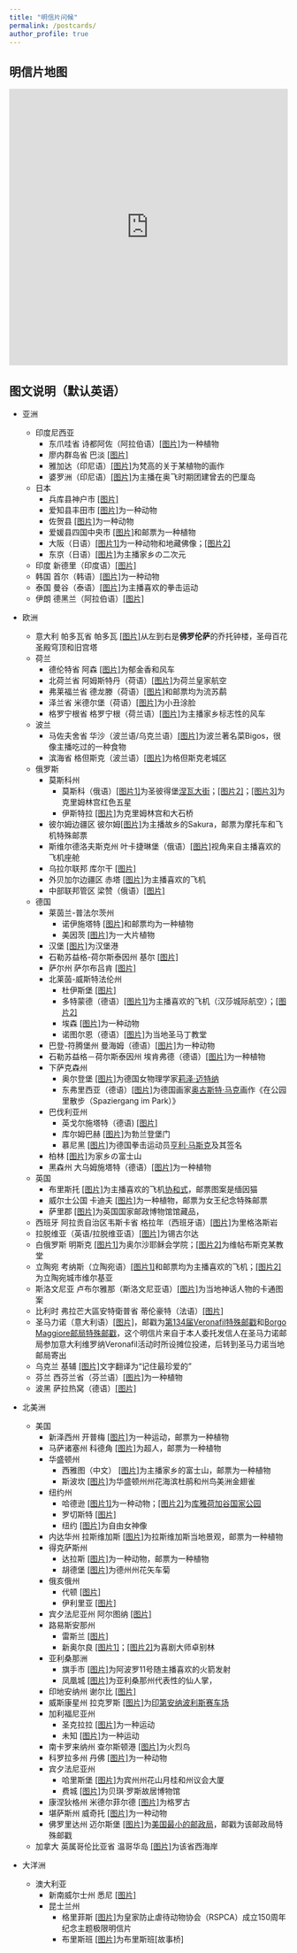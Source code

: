 ```yaml
---
title: "明信片问候"
permalink: /postcards/
author_profile: true
---
```


## 明信片地图

<iframe style="max-width: 100%" frameborder="no" border="0" marginwidth="0" marginheight="0" width="100%" height="500px" src="https://huolitangzhu.github.io/Postcards_Map/index.html"> </iframe>

## 图文说明（默认英语）

* 亚洲
  - 印度尼西亚
    - 东爪哇省 诗都阿佐（阿拉伯语）[[图片]](/images/postcards/Indonesia4.jpg)为一种植物
    - 廖内群岛省 巴淡 [[图片]](/images/postcards/Indonesia3.jpg)
    - 雅加达（印尼语）[[图片]](/images/postcards/Indonesia2.jpg)为梵高的关于某植物的画作
    - 婆罗洲（印尼语）[[图片]](/images/postcards/Indonesia.png)为主播在奥飞时期团建曾去的巴厘岛
  - 日本
    - 兵库县神户市 [[图片]](/images/postcards/Japan7.jpg)
    - 爱知县丰田市 [[图片]](/images/postcards/Japan6.jpg)为一种动物
    - 佐贺县 [[图片]](/images/postcards/Japan5.jpg)为一种动物
    - 爱媛县四国中央市 [[图片]](/images/postcards/Japan4.jpg)和邮票为一种植物
    - 大阪（日语）[[图片1]](/images/postcards/Japan3.jpg)为一种动物和地藏佛像；[[图片2]](/images/postcards/Japan.jpg)
    - 东京（日语）[[图片]](/images/postcards/Japan2.jpg)为主播家乡の二次元
  - 印度 新德里（印度语）[[图片]](/images/postcards/India.jpg)
  - 韩国 首尔（韩语）[[图片]](/images/postcards/Korea.jpg)为一种动物
  - 泰国 曼谷（泰语）[[图片]](/images/postcards/Thailand.png)为主播喜欢的拳击运动
  - 伊朗 德黑兰（阿拉伯语）[[图片]](/images/postcards/Iran.jpg) 

* 欧洲
  - 意大利 帕多瓦省 帕多瓦 [[图片]](/images/postcards/Italy.jpg)从左到右是**佛罗伦萨**的乔托钟楼，圣母百花圣殿穹顶和旧宫塔
  - 荷兰
    - 德伦特省 阿森 [[图片]](/images/postcards/Holland5.jpg)为郁金香和风车
    - 北荷兰省 阿姆斯特丹（荷语）[[图片]](/images/postcards/Holland4.jpg)为荷兰皇家航空
    - 弗莱福兰省 德龙滕（荷语）[[图片]](/images/postcards/Holland3.jpg)和邮票均为流苏鹬
    - 泽兰省 米德尔堡（荷语）[[图片]](/images/postcards/Holland2.jpg)为小丑涂脸
    - 格罗宁根省 格罗宁根（荷兰语）[[图片]](/images/postcards/Holland.png)为主播家乡标志性的风车
  - 波兰
    - 马佐夫舍省 华沙（波兰语/乌克兰语）[[图片]](/images/postcards/Poland2.jpg)为波兰著名菜Bigos，很像主播吃过的一种食物
    - 滨海省 格但斯克（波兰语）[[图片]](/images/postcards/Poland.jpg)为格但斯克老城区
  - 俄罗斯
    - 莫斯科州
      - 莫斯科（俄语）[[图片1]](/images/postcards/Russia9.jpg)为圣彼得堡[涅瓦大街](https://baike.baidu.com/item/%E6%B6%85%E7%93%A6%E5%A4%A7%E8%A1%97/1398384)；[[图片2]](/images/postcards/Russia6.jpg)；[[图片3]](/images/postcards/Russia5.jpeg)为克里姆林宫红色五星
      - 伊斯特拉 [[图片]](/images/postcards/Russia2.jpg)为克里姆林宫和大石桥
    - 彼尔姆边疆区 彼尔姆[[图片]](/images/postcards/Russia8.jpg)为主播故乡的Sakura，邮票为摩托车和飞机特殊邮票
    - 斯维尔德洛夫斯克州 叶卡捷琳堡（俄语）[[图片]](/images/postcards/Russia7.jpg)视角来自主播喜欢的飞机座舱
    - 乌拉尔联邦 库尔干 [[图片]](/images/postcards/Russia4.jpeg)
    - 外贝加尔边疆区 赤塔 [[图片]](/images/postcards/Russia3.jpg)为主播喜欢的飞机
    - 中部联邦管区 梁赞（俄语）[[图片]](/images/postcards/Russia.jpg)
  - 德国
    - 莱茵兰-普法尔茨州
      - 诺伊施塔特 [[图片]](/images/postcards/Germany19.jpg)和邮票均为一种植物
      - 美因茨 [[图片]](/images/postcards/Germany8.jpg)为一大片植物
    - 汉堡 [[图片]](/images/postcards/Germany18.jpg)为汉堡港
    - 石勒苏益格-荷尔斯泰因州 基尔 [[图片]](/images/postcards/Germany17.jpg)
    - 萨尔州 萨尔布吕肯 [[图片]](/images/postcards/Germany16.jpg)
    - 北莱茵-威斯特法伦州
      - 杜伊斯堡 [[图片]](/images/postcards/Germany15.jpg)
      - 多特蒙德（德语）[[图片1]](/images/postcards/Germany13.jpg)为主播喜欢的飞机（汉莎城际航空）；[[图片2]](/images/postcards/Germany6.jpg)
      - 埃森 [[图片]](/images/postcards/Germany7.jpg)为一种动物
      - 诺图尔恩（德语）[[图片]](/images/postcards/Germany5.jpg)为当地圣马丁教堂
    - 巴登-符腾堡州 曼海姆（德语）[[图片]](/images/postcards/Germany14.jpg)为一种动物
    - 石勒苏益格－荷尔斯泰因州 埃肯弗德（德语）[[图片]](/images/postcards/Germany12.jpg)为一种植物
    - 下萨克森州
      - 奥尔登堡 [[图片]](/images/postcards/Germany11.jpg)为德国女物理学家[莉泽·迈特纳](https://baike.sogou.com/m/fullLemma?lid=4894151)
      - 东弗里西亚（德语）[[图片]](/images/postcards/Germany4.jpg)为德国画家[奥古斯特·马克](https://baike.baidu.com/item/%E5%A5%A5%E5%8F%A4%E6%96%AF%E7%89%B9%C2%B7%E9%A9%AC%E5%85%8B/382206)画作《在公园里散步（Spaziergang im Park）》
    - 巴伐利亚州
      - 英戈尔施塔特（德语) [[图片]](/images/postcards/Germany10.jpg)
      - 库尔姆巴赫 [[图片]](/images/postcards/Germany3.jpg)为勃兰登堡门
      - 慕尼黑 [[图片]](/images/postcards/Germany2.jpg)为德国拳击运动员[亨利·马斯克](https://baike.baidu.com/item/%E4%BA%A8%E5%88%A9%C2%B7%E9%A9%AC%E6%96%AF%E5%85%8B/9095594)及其签名
    - 柏林 [[图片]](/images/postcards/Germany9.jpg)为家乡の富士山
    - 黑森州 大乌姆施塔特（德语）[[图片]](/images/postcards/Germany.jpg)为一种植物
  - 英国
    - 布里斯托 [[图片]](/images/postcards/UK3.jpg)为主播喜欢的飞机[协和式](https://baike.baidu.com/item/%E5%8D%8F%E5%92%8C%E5%BC%8F%E9%A3%9E%E6%9C%BA/5040149)，邮票图案是缅因猫
    - 威尔士公国 卡迪夫 [[图片]](/images/postcards/UK2.jpg)为一种植物，邮票为女王纪念特殊邮票
    - 萨里郡 [[图片]](/images/postcards/UK.jpg)为英国国家邮政博物馆馆藏品，
  - 西班牙 阿拉贡自治区韦斯卡省 格拉年（西班牙语）[[图片]](/images/postcards/Spain.jpg)为里格洛斯岩
  - 拉脱维亚（英语/拉脱维亚语）[[图片]](/images/postcards/Latvia.jpg)为锡古尔达
  - 白俄罗斯 明斯克 [[图片1]](/images/postcards/Belarus2.jpg)为奥尔沙耶稣会学院；[[图片2]](/images/postcards/Belarus.jpg)为维帖布斯克某教堂
  - 立陶宛 考纳斯（立陶宛语）[[图片1]](/images/postcards/Lithuania2.jpg)和邮票均为主播喜欢的飞机；[[图片2]](/images/postcards/Lithuania.jpg)为立陶宛城市维尔基亚
  - 斯洛文尼亚 卢布尔雅那（斯洛文尼亚语）[[图片]](/images/postcards/Slovenia.jpg)为当地神话人物的卡通图案
  - 比利时 弗拉芒大區安特衛普省 蒂伦豪特（法语）[[图片]](/images/postcards/Belgium.jpg)
  - 圣马力诺（意大利语）[[图片]](/images/postcards/SanMarino.jpg)，邮戳为[第134届Veronafil特殊邮戳](https://www.veronafil.it/immagini/fotodb.php?tipo=sezioni&idf=452)和[Borgo Maggiore邮局特殊邮戳](https://www.poste.sm/on-line/home/chi-siamo/uffici-postali/scheda46098293.html)，这个明信片来自于本人委托发信人在圣马力诺邮局参加意大利维罗纳Veronafil活动时所设摊位投递，后转到圣马力诺当地邮局寄出
  - 乌克兰 基辅 [[图片]](/images/postcards/Ukraine1.jpg)文字翻译为“记住最珍爱的”
  - 芬兰 西芬兰省（芬兰语）[[图片]](/images/postcards/Finland.jpg)为一种植物
  - 波黑 萨拉热窝（德语）[[图片]](/images/postcards/BiH.jpg)
   
* 北美洲
  - 美国
    - 新泽西州 开普梅 [[图片]](/images/postcards/USA30.jpg)为一种运动，邮票为一种植物
    - 马萨诸塞州 科德角 [[图片]](/images/postcards/USA29.jpg)为超人，邮票为一种植物
    - 华盛顿州
      - 西雅图（中文） [[图片]](/images/postcards/USA28.jpg)为主播家乡的富士山，邮票为一种植物
      - 斯波坎 [[图片]](/images/postcards/USA17.jpg)为华盛顿州州花海滨杜鹃和州鸟美洲金翅雀
    - 纽约州
      - 哈德逊 [[图片1]](/images/postcards/USA27.jpg)为一种动物；[[图片2]](/images/postcards/USA20.jpg)为[库雅荷加谷国家公园](https://baike.baidu.com/item/%E5%BA%93%E9%9B%85%E8%8D%B7%E5%8A%A0%E8%B0%B7%E5%9B%BD%E5%AE%B6%E5%85%AC%E5%9B%AD/15275303)
      - 罗切斯特 [[图片]](/images/postcards/USA24.jpg)
      - 纽约 [[图片]](/images/postcards/USA6.jpg)为自由女神像
    - 内达华州 拉斯维加斯 [[图片]](/images/postcards/USA26.jpg)为拉斯维加斯当地景观，邮票为一种植物
    - 得克萨斯州
      - 达拉斯 [[图片]](/images/postcards/USA25.jpg)为一种动物，邮票为一种植物
      - 胡德堡 [[图片]](/images/postcards/USA19.jpg)为德州州花矢车菊
    - 俄亥俄州
      - 代顿 [[图片]](/images/postcards/USA23.jpg)
      - 伊利里亚 [[图片]](/images/postcards/USA18.jpg)
    - 宾夕法尼亚州 阿尔图纳 [[图片]](/images/postcards/USA22.jpg)
    - 路易斯安那州
      - 雷斯兰 [[图片]](/images/postcards/USA21.jpg)
      - 新奥尔良 [[图片1]](/images/postcards/USA3.jpg)；[[图片2]](/images/postcards/USA.jpg)为喜剧大师卓别林
    - 亚利桑那洲
      - 旗手市 [[图片]](/images/postcards/USA16.jpg)为阿波罗11号随主播喜欢的火箭发射
      - 凤凰城 [[图片]](/images/postcards/USA13.jpg)为亚利桑那州代表性的仙人掌，
    - 印地安纳州 谢尔比 [[图片]](/images/postcards/USA15.jpg)
    - 威斯康星州 拉克罗斯 [[图片]](/images/postcards/USA14.jpg)为[印第安纳波利斯赛车场](https://baike.baidu.com/item/%E5%8D%B0%E7%AC%AC%E5%AE%89%E7%BA%B3%E6%B3%A2%E5%88%A9%E6%96%AF%E8%B5%9B%E8%BD%A6%E5%9C%BA/1967899)
    - 加利福尼亚州
      - 圣克拉拉 [[图片]](/images/postcards/USA12.jpg)为一种运动
      - 未知 [[图片]](/images/postcards/USA2.jpg)为一种运动
    - 南卡罗来纳州 查尔斯顿港 [[图片]](/images/postcards/USA11.jpg)为火烈鸟
    - 科罗拉多州 丹佛 [[图片]](/images/postcards/USA10.jpg)为一种动物
    - 宾夕法尼亚州
      - 哈里斯堡 [[图片]](/images/postcards/USA9.jpg)为宾州州花山月桂和州议会大厦
      - 费城 [[图片]](/images/postcards/USA8.jpg)为贝琪·罗斯故居博物馆
    - 康涅狄格州 米德尔菲尔德 [[图片]](/images/postcards/USA7.jpg)为格罗古
    - 堪萨斯州 威奇托 [[图片]](/images/postcards/USA5.jpg)为一种动物
    - 佛罗里达州 迈尔斯堡 [[图片]](/images/postcards/USA4.jpg)为[美国最小的邮政局](https://facts.usps.com/smallest-post-office/)，邮戳为该邮政局特殊邮戳
  - 加拿大 英属哥伦比亚省 温哥华岛 [[图片]](/images/postcards/Canada.jpg)为该省西海岸
     
* 大洋洲   
  - 澳大利亚
    - 新南威尔士州 悉尼 [[图片]](/images/postcards/Australia3.jpg)
    - 昆士兰州
      - 格里菲斯 [[图片]](/images/postcards/Australia2.jpg)为皇家防止虐待动物协会（RSPCA）成立150周年纪念主题极限明信片
      - 布里斯班 [[图片]](/images/postcards/Australia.jpg)为布里斯班[故事桥]
